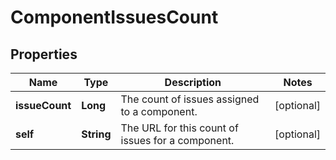 # ComponentIssuesCount

## Properties
Name | Type | Description | Notes
------------ | ------------- | ------------- | -------------
**issueCount** | **Long** | The count of issues assigned to a component. |  [optional]
**self** | **String** | The URL for this count of issues for a component. |  [optional]
